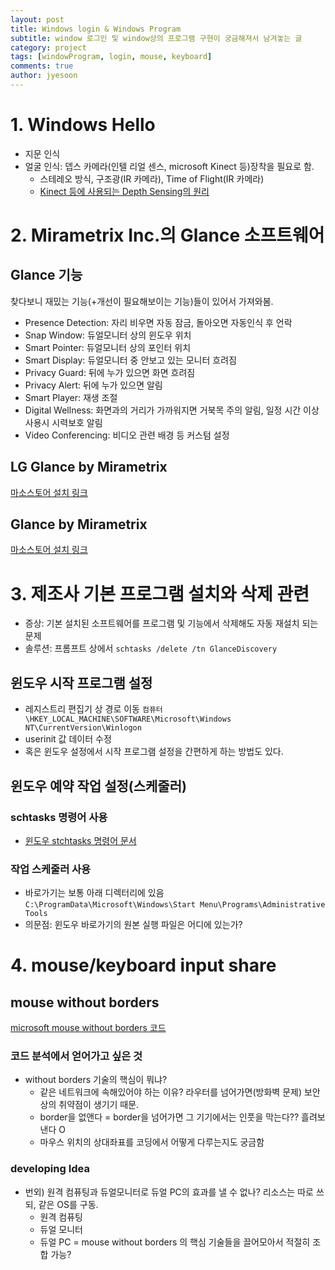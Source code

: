 ```yaml
---
layout: post
title: Windows login & Windows Program
subtitle: window 로그인 및 window상의 프로그램 구현이 궁금해져서 남겨놓는 글
category: project
tags: [windowProgram, login, mouse, keyboard]
comments: true
author: jyesoon
---
```


# 1. Windows Hello
- 지문 인식
- 얼굴 인식: 뎁스 카메라(인텔 리얼 센스, microsoft Kinect 등)장착을 필요로 함.
  - 스테레오 방식, 구조광(IR 카메라), Time of Flight(IR 카메라)
  - [Kinect 등에 사용되는 Depth Sensing의 원리](https://talkingaboutme.tistory.com/entry/Kinect-%EC%9B%90%EB%A6%AC-Kinect%EC%9D%98-Depth-Sensing)  


# 2. Mirametrix Inc.의 Glance 소프트웨어
## Glance 기능
찾다보니 재밌는 기능(+개선이 필요해보이는 기능)들이 있어서 가져와봄.
- Presence Detection: 자리 비우면 자동 잠금, 돌아오면 자동인식 후 언락
- Snap Window: 듀얼모니터 상의 윈도우 위치
- Smart Pointer: 듀얼모니터 상의 포인터 위치
- Smart Display: 듀얼모니터 중 안보고 있는 모니터 흐려짐
- Privacy Guard: 뒤에 누가 있으면 화면 흐려짐
- Privacy Alert: 뒤에 누가 있으면 알림
- Smart Player: 재생 조절
- Digital Wellness: 화면과의 거리가 가까워지면 거북목 주의 알림, 일정 시간 이상 사용시 시력보호 알림
- Video Conferencing: 비디오 관련 배경 등 커스텀 설정  
## LG Glance by Mirametrix
[마소스토어 설치 링크](https://apps.microsoft.com/store/detail/lg-glance-by-mirametrix%C2%AE/9P3NT8C906F7?hl=en-us&gl=us>)  
## Glance by Mirametrix
[마소스토어 설치 링크](https://apps.microsoft.com/detail/9MTVPHTPWQXG?hl=en-us&gl=US)  


# 3. 제조사 기본 프로그램 설치와 삭제 관련
- 증상: 기본 설치된 소프트웨어를 프로그램 및 기능에서 삭제해도 자동 재설치 되는 문제
- 솔루션: 프롬프트 상에서
`schtasks /delete /tn GlanceDiscovery`  
## 윈도우 시작 프로그램 설정
- 레지스트리 편집기 상 경로 이동
`컴퓨터\HKEY_LOCAL_MACHINE\SOFTWARE\Microsoft\Windows NT\CurrentVersion\Winlogon`
- userinit 값 데이터 수정
- 혹은 윈도우 설정에서 시작 프로그램 설정을 간편하게 하는 방법도 있다.  
## 윈도우 예약 작업 설정(스케줄러)
### schtasks 명령어 사용
- [윈도우 stchtasks 명령어 문서](https://learn.microsoft.com/ko-kr/windows-server/administration/windows-commands/schtasks)  
### 작업 스케줄러 사용
- 바로가기는 보통 아래 디렉터리에 있음
`C:\ProgramData\Microsoft\Windows\Start Menu\Programs\Administrative Tools`
- 의문점: 윈도우 바로가기의 원본 실행 파일은 어디에 있는가?  


# 4. mouse/keyboard input share
## mouse without borders
[microsoft mouse without borders 코드](https://github.com/microsoft/PowerToys/tree/main/src/modules/MouseWithoutBorders/App)  
### 코드 분석에서 얻어가고 싶은 것
- without borders 기술의 핵심이 뭐냐?
  - 같은 네트워크에 속해있어야 하는 이유? 라우터를 넘어가면(방화벽 문제) 보안상의 취약점이 생기기 때문.
  - border을 없앤다 = border을 넘어가면 그 기기에서는 인풋을 막는다?? 흘려보낸다 O
  - 마우스 위치의 상대좌표를 코딩에서 어떻게 다루는지도 궁금함  
### developing Idea
- 번외) 원격 컴퓨팅과 듀얼모니터로 듀얼 PC의 효과를 낼 수 없나? 리소스는 따로 쓰되, 같은 OS를 구동.
  - 원격 컴퓨팅
  - 듀얼 모니터
  - 듀얼 PC = mouse without borders
  의 핵심 기술들을 끌어모아서 적절히 조합 가능?